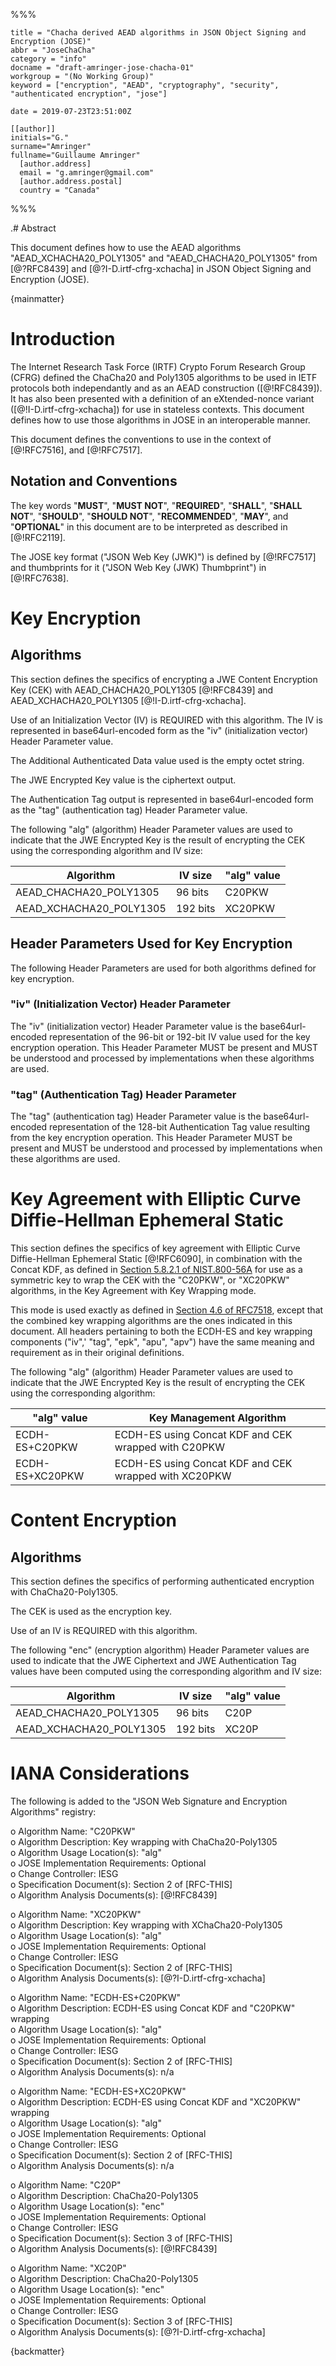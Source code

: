 %%%

    title = "Chacha derived AEAD algorithms in JSON Object Signing and Encryption (JOSE)"
    abbr = "JoseChaCha"
    category = "info"
    docname = "draft-amringer-jose-chacha-01"
    workgroup = "(No Working Group)"
    keyword = ["encryption", "AEAD", "cryptography", "security", "authenticated encryption", "jose"]

    date = 2019-07-23T23:51:00Z

    [[author]]
    initials="G."
    surname="Amringer"
    fullname="Guillaume Amringer"
      [author.address]
      email = "g.amringer@gmail.com"
      [author.address.postal]
      country = "Canada"

%%%

.# Abstract

This document defines how to use the AEAD algorithms "AEAD_XCHACHA20_POLY1305"
and "AEAD_CHACHA20_POLY1305" from [@?RFC8439] and
[@?I-D.irtf-cfrg-xchacha] in JSON Object Signing and Encryption (JOSE).

{mainmatter}

# Introduction

The Internet Research Task Force (IRTF) Crypto Forum Research Group
(CFRG) defined the ChaCha20 and Poly1305 algorithms to be used in IETF protocols
both independantly and as an AEAD construction ([@!RFC8439]).  It has also been
presented with a definition of an eXtended-nonce variant
([@!I-D.irtf-cfrg-xchacha]) for use in stateless contexts.  This document
defines how to use those algorithms in JOSE in an interoperable manner.

This document defines the conventions to use in the context of
[@!RFC7516], and [@!RFC7517].

## Notation and Conventions

The key words "**MUST**", "**MUST NOT**", "**REQUIRED**", "**SHALL**",
"**SHALL NOT**", "**SHOULD**", "**SHOULD NOT**", "**RECOMMENDED**", "**MAY**",
and "**OPTIONAL**" in this document are to be interpreted as described in
[@!RFC2119].

The JOSE key format ("JSON Web Key (JWK)") is defined by [@!RFC7517] and
thumbprints for it ("JSON Web Key (JWK) Thumbprint") in [@!RFC7638].

# Key Encryption

## Algorithms

This section defines the specifics of encrypting a JWE Content Encryption Key
(CEK) with AEAD_CHACHA20_POLY1305 [@!RFC8439] and AEAD_XCHACHA20_POLY1305
[@!I-D.irtf-cfrg-xchacha].

Use of an Initialization Vector (IV) is REQUIRED with this algorithm.  The IV is
represented in base64url-encoded form as the "iv" (initialization vector) Header
Parameter value.

The Additional Authenticated Data value used is the empty octet string.

The JWE Encrypted Key value is the ciphertext output.

The Authentication Tag output is represented in base64url-encoded form as the
"tag" (authentication tag) Header Parameter value.

The following "alg" (algorithm) Header Parameter values are used to indicate
that the JWE Encrypted Key is the result of encrypting the CEK using the
corresponding algorithm and IV size:

| Algorithm | IV size | "alg" value |
| ----------------------- | -------- | ----------- |
| AEAD_CHACHA20_POLY1305 | 96 bits | C20PKW |
| AEAD_XCHACHA20_POLY1305 | 192 bits | XC20PKW |

## Header Parameters Used for Key Encryption

The following Header Parameters are used for both algorithms defined for key
encryption.

### "iv" (Initialization Vector) Header Parameter

The "iv" (initialization vector) Header Parameter value is the base64url-encoded
representation of the 96-bit or 192-bit IV value used for the key encryption
operation.  This Header Parameter MUST be present and MUST be understood and
processed by implementations when these algorithms are used.

### "tag" (Authentication Tag) Header Parameter

The "tag" (authentication tag) Header Parameter value is the base64url-encoded
representation of the 128-bit Authentication Tag value resulting from the key
encryption operation.  This Header Parameter MUST be present and MUST be
understood and processed by implementations when these algorithms are used.

# Key Agreement with Elliptic Curve Diffie-Hellman Ephemeral Static

This section defines the specifics of key agreement with Elliptic Curve
Diffie-Hellman Ephemeral Static [@!RFC6090], in combination with the Concat KDF,
as defined in
[Section 5.8.2.1 of NIST.800-56A](https://csrc.nist.gov/publications/detail/sp/800-56a/rev-3/final)
for use as a symmetric key to wrap the CEK with the "C20PKW", or "XC20PKW"
algorithms, in the Key Agreement with Key Wrapping mode.

This mode is used exactly as defined in
[Section 4.6 of RFC7518](https://tools.ietf.org/html/rfc7518#section-4.6),
except that the combined key wrapping algorithms are the ones indicated in this
document. All headers pertaining to both the ECDH-ES and key wrapping components
("iv",' "tag", "epk", "apu", "apv") have the same meaning and requirement as in
their original definitions.

The following "alg" (algorithm) Header Parameter values are used to indicate
that the JWE Encrypted Key is the result of encrypting the CEK using the
corresponding algorithm:

| "alg" value | Key Management Algorithm |
| ----------- | ------------------------ |
| ECDH-ES+C20PKW | ECDH-ES using Concat KDF and CEK wrapped with C20PKW |
| ECDH-ES+XC20PKW | ECDH-ES using Concat KDF and CEK wrapped with XC20PKW |

# Content Encryption

## Algorithms

This section defines the specifics of performing authenticated encryption with
ChaCha20-Poly1305.

The CEK is used as the encryption key.

Use of an IV is REQUIRED with this algorithm.

The following "enc" (encryption algorithm) Header Parameter values
are used to indicate that the JWE Ciphertext and JWE Authentication
Tag values have been computed using the corresponding algorithm and
IV size:

| Algorithm | IV size | "alg" value |
| ----------------------- | -------- | ----------- |
| AEAD_CHACHA20_POLY1305 | 96 bits | C20P |
| AEAD_XCHACHA20_POLY1305 | 192 bits | XC20P |


# IANA Considerations

The following is added to the "JSON Web Signature and Encryption Algorithms"
registry:

o Algorithm Name: "C20PKW"  
o Algorithm Description:  Key wrapping with ChaCha20-Poly1305  
o Algorithm Usage Location(s): "alg"  
o JOSE Implementation Requirements: Optional  
o Change Controller: IESG  
o Specification Document(s): Section 2 of [RFC-THIS]  
o Algorithm Analysis Documents(s): [@!RFC8439]  

o Algorithm Name: "XC20PKW"  
o Algorithm Description:  Key wrapping with XChaCha20-Poly1305  
o Algorithm Usage Location(s): "alg"  
o JOSE Implementation Requirements: Optional  
o Change Controller: IESG  
o Specification Document(s): Section 2 of [RFC-THIS]  
o Algorithm Analysis Documents(s): [@?I-D.irtf-cfrg-xchacha]  

o Algorithm Name: "ECDH-ES+C20PKW"  
o Algorithm Description: ECDH-ES using Concat KDF and "C20PKW" wrapping  
o Algorithm Usage Location(s): "alg"  
o JOSE Implementation Requirements: Optional  
o Change Controller: IESG  
o Specification Document(s): Section 2 of [RFC-THIS]  
o Algorithm Analysis Documents(s): n/a  

o Algorithm Name: "ECDH-ES+XC20PKW"  
o Algorithm Description: ECDH-ES using Concat KDF and "XC20PKW" wrapping  
o Algorithm Usage Location(s): "alg"  
o JOSE Implementation Requirements: Optional  
o Change Controller: IESG  
o Specification Document(s): Section 2 of [RFC-THIS]  
o Algorithm Analysis Documents(s): n/a  

o Algorithm Name: "C20P"  
o Algorithm Description:  ChaCha20-Poly1305  
o Algorithm Usage Location(s): "enc"  
o JOSE Implementation Requirements: Optional  
o Change Controller: IESG  
o Specification Document(s): Section 3 of [RFC-THIS]  
o Algorithm Analysis Documents(s): [@!RFC8439]  

o Algorithm Name: "XC20P"  
o Algorithm Description:  ChaCha20-Poly1305  
o Algorithm Usage Location(s): "enc"  
o JOSE Implementation Requirements: Optional  
o Change Controller: IESG  
o Specification Document(s): Section 3 of [RFC-THIS]  
o Algorithm Analysis Documents(s): [@?I-D.irtf-cfrg-xchacha]  

{backmatter}

